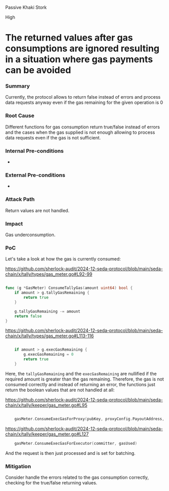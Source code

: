 Passive Khaki Stork

High

# The returned values after gas consumptions are ignored resulting in a situation where gas payments can be avoided

### Summary

Currently, the protocol allows to return false instead of errors and process data requests anyway even if the gas remaining for the given operation is 0

### Root Cause

Different functions for gas consumption return true/false instead of errors and the cases when the gas supplied is not enough allowing to process data requests even if the gas is not sufficient.

### Internal Pre-conditions

-

### External Pre-conditions

-

### Attack Path

Return values are not handled.

### Impact

Gas underconsumption.

### PoC

Let's take a look at how the gas is currently consumed:

https://github.com/sherlock-audit/2024-12-seda-protocol/blob/main/seda-chain/x/tally/types/gas_meter.go#L92-99
```go

func (g *GasMeter) ConsumeTallyGas(amount uint64) bool {
	if amount > g.tallyGasRemaining {
		return true
	}

	g.tallyGasRemaining -= amount
	return false
}
```

https://github.com/sherlock-audit/2024-12-seda-protocol/blob/main/seda-chain/x/tally/types/gas_meter.go#L113-116
```go

	if amount > g.execGasRemaining {
		g.execGasRemaining = 0
		return true
	}

```

Here, the `tallyGasRemaining` and the `execGasRemaining` are nullified if the required amount is greater than the gas remaining. Therefore, the gas is not consumed correctly and instead of returning an error, the functions just return the boolean values that are not handled at all:

https://github.com/sherlock-audit/2024-12-seda-protocol/blob/main/seda-chain/x/tally/keeper/gas_meter.go#L95
```go

	gasMeter.ConsumeExecGasForProxy(pubKey, proxyConfig.PayoutAddress, gasUsedPerExec, replicationFactor)
```

https://github.com/sherlock-audit/2024-12-seda-protocol/blob/main/seda-chain/x/tally/keeper/gas_meter.go#L127
```go
	gasMeter.ConsumeExecGasForExecutor(committer, gasUsed)
```

And the request is then just processed and is set for batching.

### Mitigation

Consider handle the errors related to the gas consumption correctly, checking for the true/false returning values.
